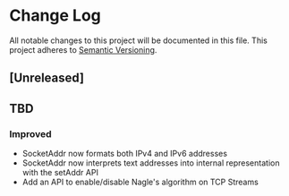 # Change Log
All notable changes to this project will be documented in this file.
This project adheres to [Semantic Versioning](http://semver.org/).

## [Unreleased]

## TBD
### Improved
- SocketAddr now formats both IPv4 and IPv6 addresses
- SocketAddr now interprets text addresses into internal representation with the setAddr API
- Add an API to enable/disable Nagle's algorithm on TCP Streams
